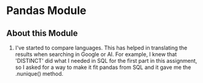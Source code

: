 # Pandas Module

## About this Module

1. I've started to compare languages. This has helped in translating the results when searching in Google or AI. For example, I knew that 'DISTINCT' did what I needed in SQL for the first part in this assignment, so I asked for a way to make it fit pandas from SQL and it gave me the .nunique() method.